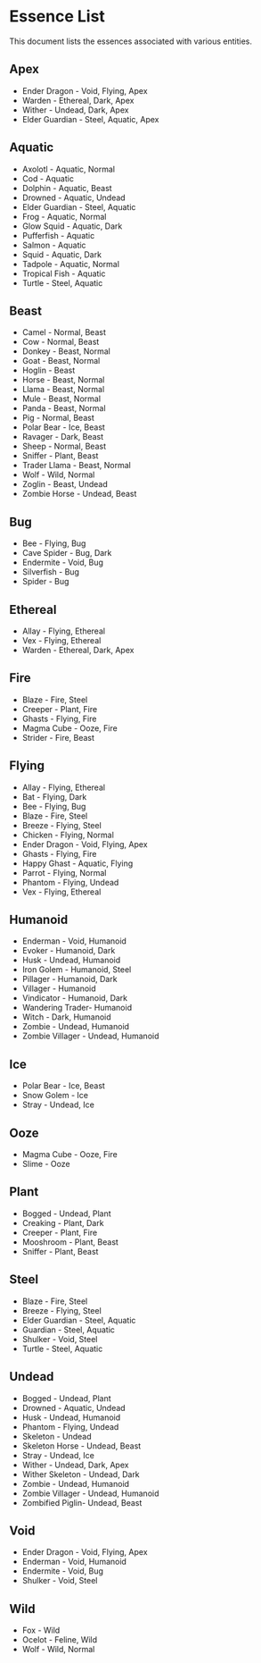 # Essence List

This document lists the essences associated with various entities.

## Apex
- Ender Dragon    - Void, Flying, Apex
- Warden          - Ethereal, Dark, Apex
- Wither          - Undead, Dark, Apex
- Elder Guardian  - Steel, Aquatic, Apex

## Aquatic
- Axolotl         - Aquatic, Normal
- Cod             - Aquatic
- Dolphin         - Aquatic, Beast
- Drowned         - Aquatic, Undead
- Elder Guardian  - Steel, Aquatic
- Frog            - Aquatic, Normal
- Glow Squid      - Aquatic, Dark
- Pufferfish      - Aquatic
- Salmon          - Aquatic
- Squid           - Aquatic, Dark
- Tadpole         - Aquatic, Normal
- Tropical Fish   - Aquatic
- Turtle          - Steel, Aquatic

## Beast
- Camel           - Normal, Beast
- Cow             - Normal, Beast
- Donkey          - Beast, Normal
- Goat            - Beast, Normal
- Hoglin          - Beast
- Horse           - Beast, Normal
- Llama           - Beast, Normal
- Mule            - Beast, Normal
- Panda           - Beast, Normal
- Pig             - Normal, Beast
- Polar Bear      - Ice, Beast
- Ravager         - Dark, Beast
- Sheep           - Normal, Beast
- Sniffer         - Plant, Beast
- Trader Llama    - Beast, Normal
- Wolf            - Wild, Normal
- Zoglin          - Beast, Undead
- Zombie Horse    - Undead, Beast

## Bug
- Bee             - Flying, Bug
- Cave Spider     - Bug, Dark
- Endermite       - Void, Bug
- Silverfish      - Bug
- Spider          - Bug

## Ethereal
- Allay           - Flying, Ethereal
- Vex             - Flying, Ethereal
- Warden          - Ethereal, Dark, Apex

## Fire
- Blaze           - Fire, Steel
- Creeper         - Plant, Fire
- Ghasts          - Flying, Fire
- Magma Cube      - Ooze, Fire
- Strider         - Fire, Beast

## Flying
- Allay           - Flying, Ethereal
- Bat             - Flying, Dark
- Bee             - Flying, Bug
- Blaze           - Fire, Steel
- Breeze          - Flying, Steel
- Chicken         - Flying, Normal
- Ender Dragon    - Void, Flying, Apex
- Ghasts          - Flying, Fire
- Happy Ghast     - Aquatic, Flying
- Parrot          - Flying, Normal
- Phantom         - Flying, Undead
- Vex             - Flying, Ethereal

## Humanoid
- Enderman        - Void, Humanoid
- Evoker          - Humanoid, Dark
- Husk            - Undead, Humanoid
- Iron Golem      - Humanoid, Steel
- Pillager        - Humanoid, Dark
- Villager        - Humanoid
- Vindicator      - Humanoid, Dark
- Wandering Trader- Humanoid
- Witch           - Dark, Humanoid
- Zombie          - Undead, Humanoid
- Zombie Villager - Undead, Humanoid

## Ice
- Polar Bear      - Ice, Beast
- Snow Golem      - Ice
- Stray           - Undead, Ice

## Ooze
- Magma Cube      - Ooze, Fire
- Slime           - Ooze

## Plant
- Bogged          - Undead, Plant
- Creaking        - Plant, Dark
- Creeper         - Plant, Fire
- Mooshroom       - Plant, Beast
- Sniffer         - Plant, Beast

## Steel
- Blaze           - Fire, Steel
- Breeze          - Flying, Steel
- Elder Guardian  - Steel, Aquatic
- Guardian        - Steel, Aquatic
- Shulker         - Void, Steel
- Turtle          - Steel, Aquatic

## Undead
- Bogged          - Undead, Plant
- Drowned         - Aquatic, Undead
- Husk            - Undead, Humanoid
- Phantom         - Flying, Undead
- Skeleton        - Undead
- Skeleton Horse  - Undead, Beast
- Stray           - Undead, Ice
- Wither          - Undead, Dark, Apex
- Wither Skeleton - Undead, Dark
- Zombie          - Undead, Humanoid
- Zombie Villager - Undead, Humanoid
- Zombified Piglin- Undead, Beast

## Void
- Ender Dragon    - Void, Flying, Apex
- Enderman        - Void, Humanoid
- Endermite       - Void, Bug
- Shulker         - Void, Steel

## Wild
- Fox             - Wild
- Ocelot          - Feline, Wild
- Wolf            - Wild, Normal